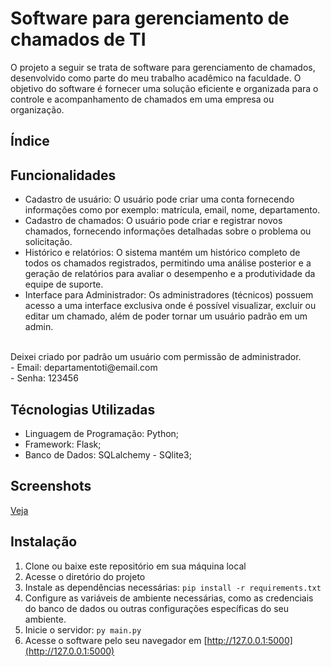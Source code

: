 # Software para gerenciamento de chamados de TI

O projeto a seguir se trata de software para gerenciamento de chamados, desenvolvido como parte do meu trabalho acadêmico na faculdade. O objetivo do software é fornecer uma solução eficiente e organizada para o controle e acompanhamento de chamados em uma empresa ou organização.

## Índice



## Funcionalidades

- Cadastro de usuário: O usuário pode criar uma conta fornecendo informações como por exemplo: matrícula, email, nome, departamento. <br/>
- Cadastro de chamados: O usuário pode criar e registrar novos chamados, fornecendo informações detalhadas sobre o problema ou solicitação. <br/>
- Histórico e relatórios: O sistema mantém um histórico completo de todos os chamados registrados, permitindo uma análise posterior e a geração de relatórios para avaliar o desempenho e a produtividade da equipe de suporte. <br/>
- Interface para Administrador: Os administradores (técnicos) possuem acesso a uma interface exclusiva onde é possível visualizar, excluir ou editar um chamado, além de poder tornar um usuário padrão em um admin. <br/>
<br/>
Deixei criado por padrão um usuário com permissão de administrador. <br/>
- Email: departamentoti@email.com <br/>
- Senha: 123456 <br/>

## Técnologias Utilizadas

- Linguagem de Programação: Python; <br/>
- Framework: Flask; <br/>
- Banco de Dados: SQLalchemy - SQlite3; <br/>

## Screenshots

[Veja](visualização)

## Instalação

1. Clone ou baixe este repositório em sua máquina local
2. Acesse o diretório do projeto
3. Instale as dependências necessárias: ```pip install -r requirements.txt```
4. Configure as variáveis de ambiente necessárias, como as credenciais do banco de dados ou outras configurações específicas do seu ambiente.
5. Inicie o servidor: ```py main.py```
6. Acesse o software pelo seu navegador em [http://127.0.0.1:5000](http://127.0.0.1:5000)

